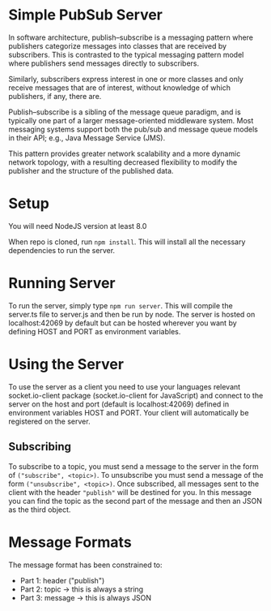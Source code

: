 # Simple PubSub Server

In software architecture, publish–subscribe is a messaging pattern where publishers categorize messages into classes that are received by subscribers. This is contrasted to the typical messaging pattern model where publishers send messages directly to subscribers.

Similarly, subscribers express interest in one or more classes and only receive messages that are of interest, without knowledge of which publishers, if any, there are.

Publish–subscribe is a sibling of the message queue paradigm, and is typically one part of a larger message-oriented middleware system. Most messaging systems support both the pub/sub and message queue models in their API; e.g., Java Message Service (JMS).

This pattern provides greater network scalability and a more dynamic network topology, with a resulting decreased flexibility to modify the publisher and the structure of the published data.

# Setup

You will need NodeJS version at least 8.0

When repo is cloned, run `npm install`. This will install all the necessary dependencies to run the server.

# Running Server

To run the server, simply type `npm run server`. This will compile the server.ts file to server.js and then be run by node. The server is hosted on localhost:42069 by default but can be hosted wherever you want by defining HOST and PORT as environment variables.

# Using the Server

To use the server as a client you need to use your languages relevant socket.io-client package (socket.io-client for JavaScript) and connect to the server on the host and port (default is localhost:42069) defined in environment variables HOST and PORT. Your client will automatically be registered on the server.

## Subscribing

To subscribe to a topic, you must send a message to the server in the form of `("subscribe", <topic>)`.
To unsubscribe you must send a message of the form `("unsubscribe", <topic>)`.
Once subscribed, all messages sent to the client with the header `"publish"` will be destined for you. In this message you can find the topic as the second part of the message and then an JSON as the third object.

# Message Formats

The message format has been constrained to:

-   Part 1: header ("publish")
-   Part 2: topic -> this is always a string
-   Part 3: message -> this is always JSON
